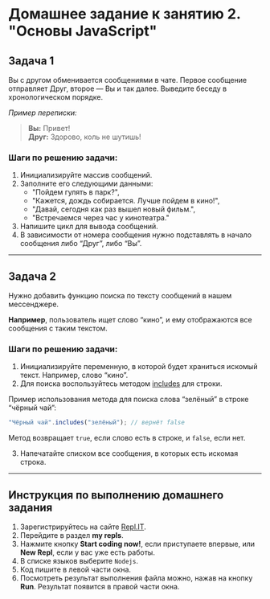 # Домашнее задание к занятию 2. "Основы JavaScript"

## Задача 1

Вы с другом обменивается сообщениями в чате. Первое сообщение отправляет Друг, второе — Вы и так далее.
Выведите беседу в хронологическом порядке.

*Пример переписки:*

> **Вы:** Привет!  
> **Друг:** Здорово, коль не шутишь!

### Шаги по решению задачи:
1. Инициализируйте массив сообщений.
2. Заполните его следующими данными:
    * "Пойдем гулять в парк?",
    * "Кажется, дождь собирается. Лучше пойдем в кино!",
    * "Давай, сегодня как раз вышел новый фильм.",
    * "Встречаемся через час у кинотеатра."
3. Напишите цикл для вывода сообщений.
4. В зависимости от номера сообщения нужно подставлять в начало сообщения либо “Друг”, либо “Вы”.

***

## Задача 2

Нужно добавить функцию поиска по тексту сообщений в нашем мессенджере.

**Например**, пользователь ищет слово “кино”, и ему отображаются все сообщения с таким текстом.

### Шаги по решению задачи:
1. Инициализируйте переменную, в которой будет храниться искомый текст. Например, слово “кино”.
2. Для поиска воспользуйтесь методом [includes](https://developer.mozilla.org/ru/docs/Web/JavaScript/Reference/Global_Objects/Array/includes) для строки.

Пример использования метода для поиска слова “зелёный” в строке “чёрный чай”:

```JavaScript
"Чёрный чай".includes("зелёный"); // вернёт false
```

Метод возвращает `true`, если слово есть в строке, и `false`, если нет.

3. Напечатайте списком все сообщения, в которых есть искомая строка.

***

## Инструкция по выполнению домашнего задания

1. Зарегистрируйтесь на сайте [Repl.IT](https://repl.it/).
2. Перейдите в раздел **my repls**.
3. Нажмите кнопку **Start coding now!**, если приступаете впервые, или **New Repl**, если у вас уже есть работы.
4. В списке языков выберите `Nodejs`.
5. Код пишите в левой части окна.
6. Посмотреть результат выполнения файла можно, нажав на кнопку **Run**. Результат появится в правой части окна.
